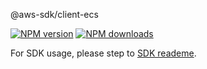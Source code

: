 @aws-sdk/client-ecs

[![NPM version](https://img.shields.io/npm/v/@aws-sdk/client-ecs/beta.svg)](https://www.npmjs.com/package/@aws-sdk/client-ecs)
[![NPM downloads](https://img.shields.io/npm/dm/@aws-sdk/client-ecs.svg)](https://www.npmjs.com/package/@aws-sdk/client-ecs)

For SDK usage, please step to [SDK reademe](https://github.com/aws/aws-sdk-js-v3).
